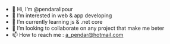 - 👋 Hi, I’m @pendaralipour
- 👀 I’m interested in web & app developing
- 🌱 I’m currently learning js & .net core
- 💞️ I’m looking to collaborate on any project that make me beter
- 📫 How to reach me : a_pendar@hotmail.com

<!---
pendaralipour/pendaralipour is a ✨ special ✨ repository because its `README.md` (this file) appears on your GitHub profile.
You can click the Preview link to take a look at your changes.
--->
